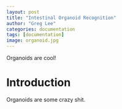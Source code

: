```yaml
---
layout: post
title: "Intestinal Organoid Recognition"
author: "Greg Lee"
categories: documentation
tags: [documentation]
image: organoid.jpg
---
```


Organoids are cool!

# Introduction
Organoids are some crazy shit.
